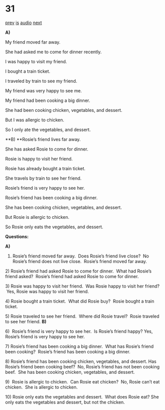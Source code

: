 # 31

[prev](../en/story_30.md)
[is](../is/story_31.md)
[audio](../audio/story_31.mp3)
[next](../en/story_32.md)

**A)**

My friend moved far away.

She had asked me to come for dinner recently.

I was happy to visit my friend.

I bought a train ticket.

I traveled by train to see my friend.

My friend was very happy to see me.

My friend had been cooking a big dinner.

She had been cooking chicken, vegetables, and dessert.

But I was allergic to chicken.

So I only ate the vegetables, and dessert.

**B)
**Rosie’s friend lives far away.

She has asked Rosie to come for dinner.

Rosie is happy to visit her friend.

Rosie has already bought a train ticket.

She travels by train to see her friend.

Rosie’s friend is very happy to see her.

Rosie’s friend has been cooking a big dinner.

She has been cooking chicken, vegetables, and dessert.

But Rosie is allergic to chicken.

So Rosie only eats the vegetables, and dessert.

**Questions:**

**A)**
1) Rosie’s friend moved far away.  Does Rosie’s friend live close?  No
Rosie’s friend does not live close.  Rosie’s friend moved far away.

2\) Rosie’s friend had asked Rosie to come for dinner.  What had Rosie’s
friend asked?  Rosie’s friend had asked Rosie to come for dinner.

3\) Rosie was happy to visit her friend.  Was Rosie happy to visit her
friend?  Yes, Rosie was happy to visit her friend.

4\) Rosie bought a train ticket.  What did Rosie buy?  Rosie bought a
train ticket.

5\) Rosie traveled to see her friend.  Where did Rosie travel?  Rosie
traveled to see her friend.
**B)**

6\)  Rosie’s friend is very happy to see her.  Is Rosie’s friend happy?
Yes, Rosie’s friend is very happy to see her.

7\) Rosie’s friend has been cooking a big dinner.  What has Rosie’s
friend been cooking?  Rosie’s friend has been cooking a big dinner.

8\) Rosie’s friend has been cooking chicken, vegetables, and dessert.
Has Rosie’s friend been cooking beef?  No, Rosie’s friend has not been
cooking beef.  She has been cooking chicken, vegetables, and dessert.

9\)  Rosie is allergic to chicken.  Can Rosie eat chicken?  No, Rosie
can’t eat chicken.  She is allergic to chicken.

10\) Rosie only eats the vegetables and dessert.  What does Rosie eat?
She only eats the vegetables and dessert, but not the chicken.
